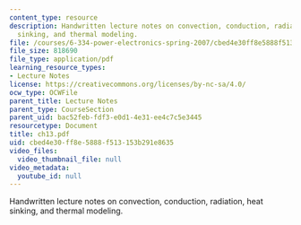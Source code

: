 ```yaml
---
content_type: resource
description: Handwritten lecture notes on convection, conduction, radiation, heat
  sinking, and thermal modeling.
file: /courses/6-334-power-electronics-spring-2007/cbed4e30ff8e5888f513153b291e8635_ch13.pdf
file_size: 818690
file_type: application/pdf
learning_resource_types:
- Lecture Notes
license: https://creativecommons.org/licenses/by-nc-sa/4.0/
ocw_type: OCWFile
parent_title: Lecture Notes
parent_type: CourseSection
parent_uid: bac52feb-fdf3-e0d1-4e31-ee4c7c5e3445
resourcetype: Document
title: ch13.pdf
uid: cbed4e30-ff8e-5888-f513-153b291e8635
video_files:
  video_thumbnail_file: null
video_metadata:
  youtube_id: null
---
```

Handwritten lecture notes on convection, conduction, radiation, heat sinking, and thermal modeling.
